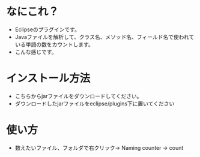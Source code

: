 # なにこれ？

+ Eclipseのプラグインです。
+ Javaファイルを解析して、クラス名、メソッド名、フィールド名で使われている単語の数をカウントします。
+ こんな感じです。


# インストール方法

+ こちらからjarファイルをダウンロードしてください。
+ ダウンロードしたjarファイルをeclipse/plugins下に置いてください

# 使い方

+ 数えたいファイル、フォルダで右クリック-> Naming counter -> count
